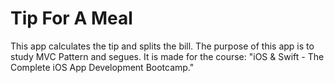 #  Tip For A Meal

This app calculates the tip and splits the bill. The purpose of this app is to study MVC Pattern and segues. It is made for the course: "iOS & Swift - The Complete iOS App Development Bootcamp."



